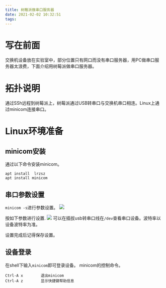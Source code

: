 ```yaml
---
title: 树莓派做串口服务器
date: 2021-02-02 10:32:51
tags: 
---
```


# 写在前面

交换机设备放在实验室中，部分位置只有网口而没有串口服务器，用PC做串口服务器太浪费，下面介绍用树莓派做串口服务器。

<!--more-->
# 拓扑说明

通过SSh远程到树莓派上，树莓派通过USB转串口与交换机串口相连。Linux上通过minicom连接串口。

# Linux环境准备

## minicom安装
通过以下命令安装minicom。
```
apt install  lrzsz
apt install minicom
```

## 串口参数设置
`minicom -s`进行参数设置。
![](https://rancho333.gitee.io/pictures/minicom_s.png)

按如下参数进行设置.
![](https://rancho333.gitee.io/pictures/serial_port.png)
可以在插拔usb转串口线在`/dev`查看串口设备。波特率以设备波特率为准。

设置完成后记得保存设置。

## 设备登录

在shell下输入`minicom`即可登录设备。
minicom的控制命令。
```
Ctrl-A x        退出minicom
Ctrl-A z        显示快捷键帮助信息
```

